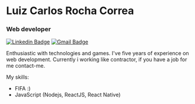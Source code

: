 # Luiz Carlos Rocha Correa

### Web developer 

[![Linkedin Badge](https://img.shields.io/badge/-Luiz%20Carlos%20Rocha%20Correa-4b4b4b?style=flat-square&logo=Linkedin&logoColor=white&link=https://www.linkedin.com/in/luizcarlosrochacorrea/)](https://www.linkedin.com/in/luizcarlosrochacorrea/) 
[![Gmail Badge](https://img.shields.io/badge/-luiz.correa.dev@gmail.com-4b4b4b?style=flat-square&logo=Gmail&logoColor=white&link=mailto:luiz.correa.dev@gmail.com)](mailto:luiz.correa.dev@gmail.com)

Enthusiastic with technologies and games. I've five years of experience on web development.
Currently i working like contractor, if you have a job for me contact-me.

My skills:

- FIFA :)
- JavaScript (Nodejs, ReactJS, React Native)
